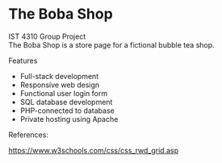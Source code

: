 # The Boba Shop

IST 4310 Group Project\
The Boba Shop is a store page for a fictional bubble tea shop.

Features
* Full-stack development
* Responsive web design
* Functional user login form
* SQL database development
* PHP-connected to database
* Private hosting using Apache

References:

https://www.w3schools.com/css/css_rwd_grid.asp
